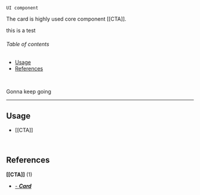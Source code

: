 `UI component`

The card is highly used core component [[CTA]].


this is a test

<!-- toc start -->
###### Table of contents  

- [Usage](#usage)
- [References](#references)
  

<br />
<!-- toc end -->

Gonna keep going

---

<!-- usedby start -->
## Usage  

 - [[CTA]]  

<br />
<!-- usedby end -->

<!-- backlinks start -->
## References  


**[[CTA]]** (1)
- <a href="CTA#:~:text=- Card ">-  ***Card*** </a>
  

<br />
<!-- backlinks end -->
